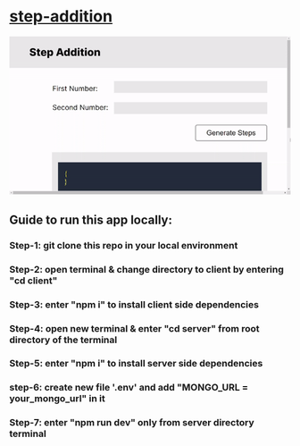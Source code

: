# <a href="https://step-addition.onrender.com/">step-addition</a>

![](https://github.com/b0n21en5/step-addition/blob/main/intro.gif)

## Guide to run this app locally:

### Step-1: git clone this repo in your local environment

### Step-2: open terminal & change directory to client by entering "cd client"

### Step-3: enter "npm i" to install client side dependencies

### Step-4: open new terminal & enter "cd server" from root directory of the terminal

### Step-5: enter "npm i" to install server side dependencies

### step-6: create new file '.env' and add "MONGO_URL = your_mongo_url" in it

### Step-7: enter "npm run dev" only from server directory terminal
